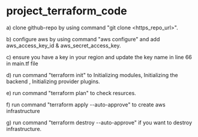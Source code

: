# project_terraform_code

a)   clone github-repo  by using command "git clone <https_repo_url>".

b)   configure aws by using command "aws configure" and add aws_access_key_id & aws_secret_access_key.

c)   ensure you have a key in your region and update the key name in line 66 in main.tf file 

d)   run command "terraform init" to Initializing modules, Initializing the backend , Initializing provider plugins. 

e)   run command "terraform plan" to check resurces. 

f)   run command "terraform apply --auto-approve" to create aws infrastructure 

g)   run command "terraform destroy --auto-approve" if you want to destroy infrastructure. 
